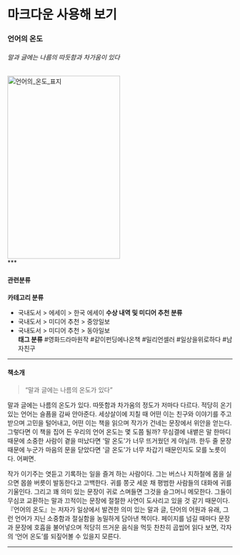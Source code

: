 마크다운 사용해 보기<!--h1-->
============================

### 언어의 온도 
###### 말과 글에는 나름의 따듯함과 차가움이 있다
<img src="http://image.yes24.com/goods/30387696/800x0" width="252px" height="410px" title="px(픽셀) 크기 설정" alt="언어의_온도_표지"></img><br/>
*** <!--수평선-->
#### 관련분류 <!--h4-->
**카테고리 분류** <!--강조-->
* 국내도서 > 에세이 > 한국 에세이 
**수상 내역 및 미디어 추천 분류** 
* 국내도서 > 미디어 추천 > 중앙일보
* 국내도서 > 미디어 추천 > 동아일보  
**태그 분류** 
#영화드라마원작 #같이펀딩에나온책 #밀리언셀러 #일상을위로하다 #남자친구

***
#### 책소개
> “말과 글에는 나름의 온도가 있다” 

말과 글에는 나름의 온도가 있다. 따뜻함과 차가움의 정도가 저마다 다르다. 적당히 온기 있는 언어는 슬픔을 감싸 안아준다. 세상살이에 지칠 때 어떤 이는 친구와 이야기를 주고받으며 고민을 털어내고, 어떤 이는 책을 읽으며 작가가 건네는 문장에서 위안을 얻는다. 그렇다면 이 책을 집어 든 우리의 언어 온도는 몇 도쯤 될까? 무심결에 내뱉은 말 한마디 때문에 소중한 사람이 곁을 떠났다면 '말 온도'가 너무 뜨거웠던 게 아닐까. 한두 줄 문장 때문에 누군가 마음의 문을 닫았다면 '글 온도'가 너무 차갑기 때문인지도 모를 노릇이다. 어쩌면.

작가 이기주는 엿듣고 기록하는 일을 즐겨 하는 사람이다. 그는 버스나 지하철에 몸을 실으면 몹쓸 버릇이 발동한다고 고백한다. 귀를 쫑긋 세운 채 평범한 사람들의 대화에 귀를 기울인다. 그리고 꽤 의미 있는 문장이 귀로 스며들면 그것을 슬그머니 메모한다. 그들이 무심코 교환하는 말과 끄적이는 문장에 절절한 사연이 도사리고 있을 것 같기 때문이다. 『언어의 온도』는 저자가 일상에서 발견한 의미 있는 말과 글, 단어의 어원과 유래, 그런 언어가 지닌 소중함과 절실함을 농밀하게 담아낸 책이다. 페이지를 넘길 때마다 문장과 문장에 호흡을 불어넣으며 적당히 뜨거운 음식을 먹듯 찬찬히 곱씹어 읽다 보면, 각자의 ‘언어 온도’를 되짚어볼 수 있을지 모른다.
***
  
